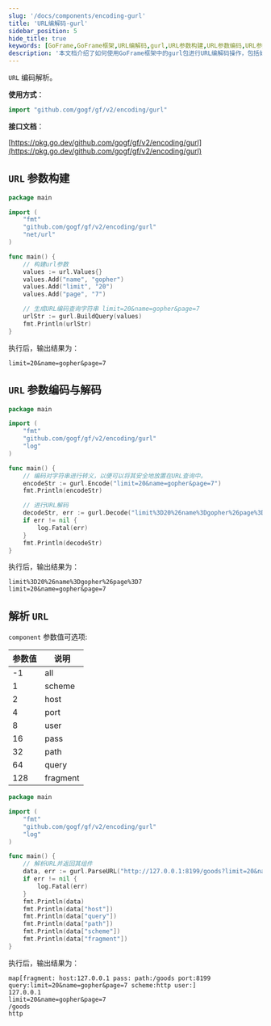 ```yaml
---
slug: '/docs/components/encoding-gurl'
title: 'URL编解码-gurl'
sidebar_position: 5
hide_title: true
keywords: [GoFrame,GoFrame框架,URL编解码,gurl,URL参数构建,URL参数编码,URL参数解码,URL解析,编码解析,Go语言]
description: '本文档介绍了如何使用GoFrame框架中的gurl包进行URL编解码操作，包括如何构建URL参数、对URL参数进行编码和解码，以及如何解析URL以获取其不同组件。这些功能对于在Go语言中进行网络编程和数据传输时非常有用，适合有类似需求的开发者参考。'
---
```


`URL` 编码解析。

**使用方式**：

```go
import "github.com/gogf/gf/v2/encoding/gurl"
```

**接口文档**：

[https://pkg.go.dev/github.com/gogf/gf/v2/encoding/gurl](https://pkg.go.dev/github.com/gogf/gf/v2/encoding/gurl)

## `URL` 参数构建

```go
package main

import (
    "fmt"
    "github.com/gogf/gf/v2/encoding/gurl"
    "net/url"
)

func main() {
    // 构建url参数
    values := url.Values{}
    values.Add("name", "gopher")
    values.Add("limit", "20")
    values.Add("page", "7")

    // 生成URL编码查询字符串 limit=20&name=gopher&page=7
    urlStr := gurl.BuildQuery(values)
    fmt.Println(urlStr)
}
```

执行后，输出结果为：

```
limit=20&name=gopher&page=7
```

## `URL` 参数编码与解码

```go
package main

import (
    "fmt"
    "github.com/gogf/gf/v2/encoding/gurl"
    "log"
)

func main() {
    // 编码对字符串进行转义，以便可以将其安全地放置在URL查询中。
    encodeStr := gurl.Encode("limit=20&name=gopher&page=7")
    fmt.Println(encodeStr)

    // 进行URL解码
    decodeStr, err := gurl.Decode("limit%3D20%26name%3Dgopher%26page%3D7")
    if err != nil {
        log.Fatal(err)
    }
    fmt.Println(decodeStr)
}
```

执行后，输出结果为：

```
limit%3D20%26name%3Dgopher%26page%3D7
limit=20&name=gopher&page=7
```

## 解析 `URL`

`component` 参数值可选项:

| 参数值 | 说明 |
| --- | --- |
| -1 | all |
| 1 | scheme |
| 2 | host |
| 4 | port |
| 8 | user |
| 16 | pass |
| 32 | path |
| 64 | query |
| 128 | fragment |

```go
package main

import (
    "fmt"
    "github.com/gogf/gf/v2/encoding/gurl"
    "log"
)

func main() {
    // 解析URL并返回其组件
    data, err := gurl.ParseURL("http://127.0.0.1:8199/goods?limit=20&name=gopher&page=7", -1)
    if err != nil {
        log.Fatal(err)
    }
    fmt.Println(data)
    fmt.Println(data["host"])
    fmt.Println(data["query"])
    fmt.Println(data["path"])
    fmt.Println(data["scheme"])
    fmt.Println(data["fragment"])
}
```

执行后，输出结果为：

```
map[fragment: host:127.0.0.1 pass: path:/goods port:8199 query:limit=20&name=gopher&page=7 scheme:http user:]
127.0.0.1
limit=20&name=gopher&page=7
/goods
http
```